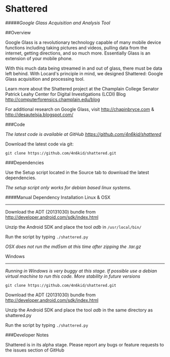 Shattered
=========

#####*Google Glass Acquisition and Analysis Tool*

##Overview


Google Glass is a revolutionary technology capable of many mobile device functions including taking pictures and videos, pulling data from the internet, getting directions, and so much more. Essentially Glass is an extension of your mobile phone. 

With this much data being streamed in and out of glass, there must be data left behind. With Locard's principle in mind, we designed Shattered: Google Glass acquisition and processing tool. 

Learn more about the Shattered project at the Champlain College Senator Patrick Leahy Center for Digital Investigations (LCDI) Blog http://computerforensics.champlain.edu/blog

For additional research on Google Glass, visit http://chapinbryce.com & http://desautelsja.blogspot.com/

###Code

*The latest code is available at GitHub https://github.com/4n6kid/shattered*

Download the latest code via git:

    git clone https://github.com/4n6kid/shattered.git

###Dependencies

Use the Setup script located in the Source tab to download the latest dependencies.

*The setup script only works for debian based linux systems.*

####Manual Dependency Installation
Linux & OSX
____

Download the ADT (20131030) bundle from http://developer.android.com/sdk/index.html

Unzip the Android SDK and place the tool *adb* in `/usr/local/bin/`

Run the script by typing `./shattered.py`

*OSX does not run the md5sm at this time after zipping the .tar.gz*


Windows
____

*Running in Windows is very buggy at this stage. If possible use a debian virtual machine to run this code. More stability in future versions*

    git clone https://github.com/4n6kid/shattered.git
    
Download the ADT (20131030) bundle from http://developer.android.com/sdk/index.html

Unzip the Android SDK and place the tool *adb* in the same directory as shattered.py

Run the script by typing `./shattered.py`

###Developer Notes

Shattered is in its alpha stage. Please report any bugs or feature requests to the issues section of GitHub
